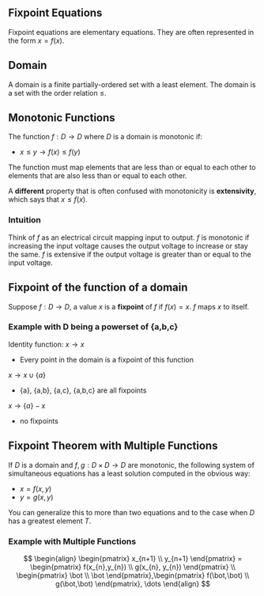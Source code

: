 ## Fixpoint Equations

Fixpoint equations are elementary equations. They are often represented in the form $x=f(x)$.

## Domain

A domain is a finite partially-ordered set with a least element. The domain is a set with the order relation $\leq$.

## Monotonic Functions

The function $f: D\to D$ where $D$ is a domain is monotonic if:
- $x\leq y\to f(x)\leq f(y)$

The function must map elements that are less than or equal to each other to elements that are also less than or equal to each other.

A **different** property that is often confused with monotonicity is **extensivity**, which says that $x\leq f(x)$.

### Intuition

Think of $f$ as an electrical circuit mapping input to output. $f$ is monotonic if increasing the input voltage causes the output voltage to increase or stay the same. $f$ is extensive if the output voltage is greater than or equal to the input voltage.

## Fixpoint of the function of a domain

Suppose $f:D\to D$, a value $x$ is a **fixpoint** of $f$ if $f(x)=x$. $f$ maps $x$ to itself.

### Example with D being a powerset of {a,b,c}

Identity function: $x\to x$
- Every point in the domain is a fixpoint of this function

$x\to x\cup \{a\}$
- {a}, {a,b}, {a,c}, {a,b,c} are all fixpoints

$x\to \{a\}-x$
- no fixpoints

## Fixpoint Theorem with Multiple Functions

If $D$ is a domain and $f,g:D\times D\to D$ are monotonic, the following system of simultaneous equations has a least solution computed in the obvious way:
- $x=f(x,y)$
- $y=g(x,y)$

You can generalize this to more than two equations and to the case when $D$ has a greatest element $T$.

### Example with Multiple Functions

$$
\begin{align} 
\begin{pmatrix}
x_{n+1} \\
y_{n+1}
\end{pmatrix} = \begin{pmatrix}
f(x_{n},y_{n}) \\
g(x_{n}, y_{n})
\end{pmatrix}
\\
\begin{pmatrix}
\bot \\
\bot
\end{pmatrix},\begin{pmatrix}
f(\bot,\bot) \\
g(\bot,\bot)
\end{pmatrix}, \dots
\end{align}
$$

